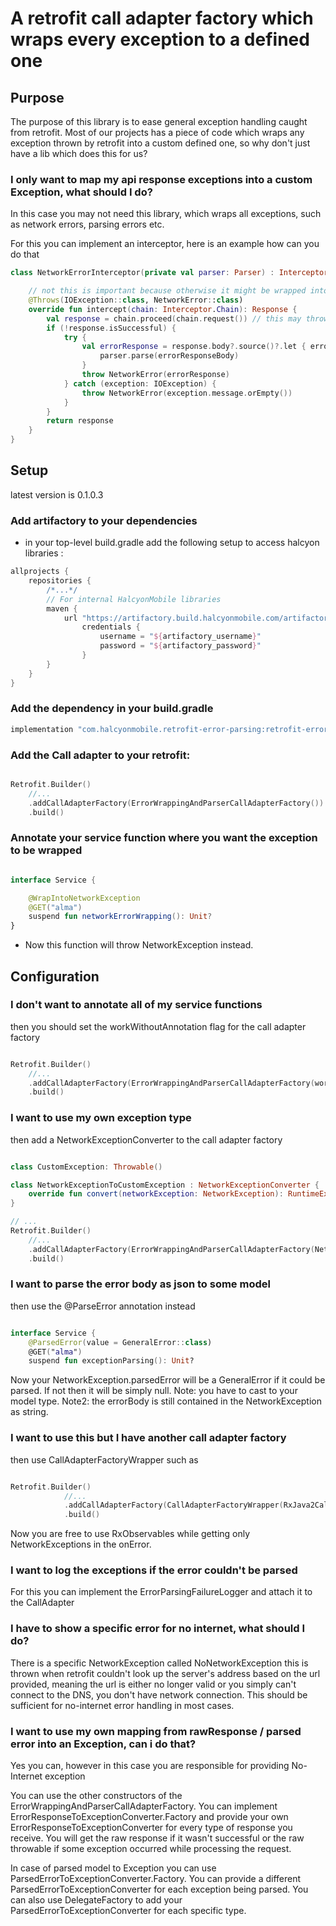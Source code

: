 # A retrofit call adapter factory which wraps every exception to a defined one

## Purpose

The purpose of this library is to ease general exception handling caught from retrofit.
Most of our projects has a piece of code which wraps any exception thrown by retrofit into a custom defined one, so why don't just have a lib which does this for us?

### I only want to map my api response exceptions into a custom Exception, what should I do?

In this case you may not need this library, which wraps all exceptions, such as network errors, parsing errors etc.

For this you can implement an interceptor, here is an example how can you do that

```kotlin
class NetworkErrorInterceptor(private val parser: Parser) : Interceptor {

    // not this is important because otherwise it might be wrapped into an UndeclaredThrowableException even with kotlin because of reflection proxy retrofit / okhttp uses
    @Throws(IOException::class, NetworkError::class)
    override fun intercept(chain: Interceptor.Chain): Response {
        val response = chain.proceed(chain.request()) // this may throw IOException
        if (!response.isSuccessful) {
            try {
                val errorResponse = response.body?.source()?.let { errorResponseBody ->
                    parser.parse(errorResponseBody)
                }
                throw NetworkError(errorResponse)
            } catch (exception: IOException) {
                throw NetworkError(exception.message.orEmpty())
            }
        }
        return response
    }
}
```

## Setup

latest version is 0.1.0.3

### Add artifactory to your dependencies
 - in your top-level build.gradle add the following setup to access halcyon libraries :
```groovy
allprojects {
    repositories {
        /*...*/
        // For internal HalcyonMobile libraries
        maven {
            url "https://artifactory.build.halcyonmobile.com/artifactory/libs-release-local/"
                credentials {
                    username = "${artifactory_username}"
                    password = "${artifactory_password}"
                }
        }
    }
}
```

### Add the dependency in your build.gradle

```groovy
implementation "com.halcyonmobile.retrofit-error-parsing:retrofit-error-parsing:latest-version"
```

### Add the Call adapter to your retrofit:
```kotlin

Retrofit.Builder()
    //...
    .addCallAdapterFactory(ErrorWrappingAndParserCallAdapterFactory())
    .build()
```

### Annotate your service function where you want the exception to be wrapped
```kotlin

interface Service {

    @WrapIntoNetworkException
    @GET("alma")
    suspend fun networkErrorWrapping(): Unit?
}
```

- Now this function will throw NetworkException instead.

## Configuration

### I don't want to annotate all of my service functions

then you should set the workWithoutAnnotation flag for the call adapter factory

```kotlin

Retrofit.Builder()
    //...
    .addCallAdapterFactory(ErrorWrappingAndParserCallAdapterFactory(workWithoutAnnotation = true))
    .build()
```

### I want to use my own exception type

then add a NetworkExceptionConverter to the call adapter factory

```kotlin

class CustomException: Throwable()

class NetworkExceptionToCustomException : NetworkExceptionConverter {
    override fun convert(networkException: NetworkException): RuntimeException = CustomException()
}

// ...
Retrofit.Builder()
    //...
    .addCallAdapterFactory(ErrorWrappingAndParserCallAdapterFactory(NetworkExceptionToCustomException()))
    .build()
```

### I want to parse the error body as json to some model

then use the @ParseError annotation instead

```kotlin

interface Service {
    @ParsedError(value = GeneralError::class)
    @GET("alma")
    suspend fun exceptionParsing(): Unit?
```

Now your NetworkException.parsedError will be a GeneralError if it could be parsed. If not then it will be simply null.
Note: you have to cast to your model type.
Note2: the errorBody is still contained in the NetworkException as string.

### I want to use this but I have another call adapter factory

then use CallAdapterFactoryWrapper such as

```kotlin

Retrofit.Builder()
            //...
            .addCallAdapterFactory(CallAdapterFactoryWrapper(RxJava2CallAdapterFactory.create()))
            .build()
```

Now you are free to use RxObservables while getting only NetworkExceptions in the onError.

### I want to log the exceptions if the error couldn't be parsed

For this you can implement the ErrorParsingFailureLogger and attach it to the CallAdapter

### I have to show a specific error for no internet, what should I do?

There is a specific NetworkException called NoNetworkException this is thrown when retrofit couldn't look up the server's address based on the url provided, meaning the url is either no longer valid or you simply can't connect to the DNS, you don't have network connection.
This should be sufficient for no-internet error handling in most cases.

### I want to use my own mapping from rawResponse / parsed error into an Exception, can i do that?

Yes you can, however in this case you are responsible for providing No-Internet exception

You can use the other constructors of the ErrorWrappingAndParserCallAdapterFactory. You can implement ErrorResponseToExceptionConverter.Factory and provide your own ErrorResponseToExceptionConverter for every type of response you receive.
You will get the raw response if it wasn't successful or the raw throwable if some exception occurred while processing the request.

In case of parsed model to Exception you can use ParsedErrorToExceptionConverter.Factory. You can provide a different ParsedErrorToExceptionConverter for each exception being parsed. You can also use DelegateFactory to add your ParsedErrorToExceptionConverter for each specific type.
